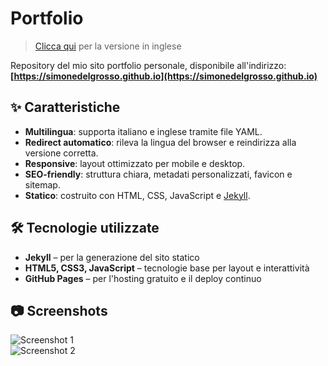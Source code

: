 # Portfolio

> [Clicca qui](README.md) per la versione in inglese

Repository del mio sito portfolio personale, disponibile all'indirizzo:  
**[https://simonedelgrosso.github.io](https://simonedelgrosso.github.io)**

## ✨ Caratteristiche

- **Multilingua**: supporta italiano e inglese tramite file YAML.
- **Redirect automatico**: rileva la lingua del browser e reindirizza alla versione corretta.
- **Responsive**: layout ottimizzato per mobile e desktop.
- **SEO-friendly**: struttura chiara, metadati personalizzati, favicon e sitemap.
- **Statico**: costruito con HTML, CSS, JavaScript e [Jekyll](https://jekyllrb.com/).

## 🛠️ Tecnologie utilizzate

- **Jekyll** – per la generazione del sito statico
- **HTML5, CSS3, JavaScript** – tecnologie base per layout e interattività
- **GitHub Pages** – per l'hosting gratuito e il deploy continuo

## 📷 Screenshots

![Screenshot 1](assets/imgs/it/portfolio/desktop/screenshot-1.png)  
![Screenshot 2](assets/imgs/it/portfolio/desktop/screenshot-2.png)
